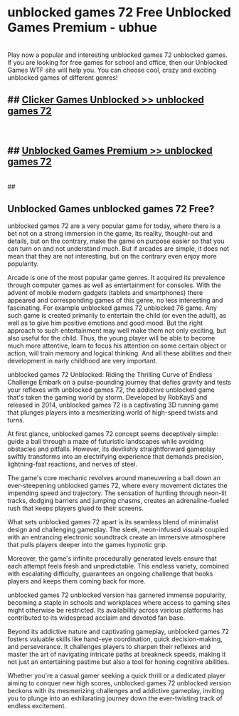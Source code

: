 # unblocked games 72  Free Unblocked Games Premium - ubhue <br>
<br>
Play now a popular and interesting unblocked games 72 unblocked games. If you are looking for free games for school and office, then our Unblocked Games WTF site will help you. You can choose cool, crazy and exciting unblocked games of different genres!


## ##  [Clicker Games Unblocked >> unblocked games 72](http://freeplayer.one?title=unblocked_games_72&ref=UGames)
  <br>

##  ## [Unblocked Games Premium >> unblocked games 72](http://freeplayer.one?title=unblocked_games_72&ref=UGames)
  <br>
  ##



## Unblocked Games unblocked games 72 Free?

unblocked games 72 are a very popular game for today, where there is a bet not on a strong immersion in the game, its reality, thought-out and details, but on the contrary, make the game on purpose easier so that you can turn on and not understand much. But if arcades are simple, it does not mean that they are not interesting, but on the contrary even enjoy more popularity.

Arcade is one of the most popular game genres. It acquired its prevalence through computer games as well as entertainment for consoles. With the advent of mobile modern gadgets (tablets and smartphones) there appeared and corresponding games of this genre, no less interesting and fascinating. For example unblocked games 72 unblocked 76 game. Any such game is created primarily to entertain the child (or even the adult), as well as to give him positive emotions and good mood. But the right approach to such entertainment may well make them not only exciting, but also useful for the child. Thus, the young player will be able to become much more attentive, learn to focus his attention on some certain object or action, will train memory and logical thinking. And all these abilities and their development in early childhood are very important.

unblocked games 72 Unblocked: Riding the Thrilling Curve of Endless Challenge
Embark on a pulse-pounding journey that defies gravity and tests your reflexes with unblocked games 72, the addictive unblocked game that's taken the gaming world by storm. Developed by RobKayS and released in 2014, unblocked games 72 is a captivating 3D running game that plunges players into a mesmerizing world of high-speed twists and turns.

At first glance, unblocked games 72 concept seems deceptively simple: guide a ball through a maze of futuristic landscapes while avoiding obstacles and pitfalls. However, its devilishly straightforward gameplay swiftly transforms into an electrifying experience that demands precision, lightning-fast reactions, and nerves of steel.

The game's core mechanic revolves around maneuvering a ball down an ever-steepening unblocked games 72, where every movement dictates the impending speed and trajectory. The sensation of hurtling through neon-lit tracks, dodging barriers and jumping chasms, creates an adrenaline-fueled rush that keeps players glued to their screens.

What sets unblocked games 72 apart is its seamless blend of minimalist design and challenging gameplay. The sleek, neon-infused visuals coupled with an entrancing electronic soundtrack create an immersive atmosphere that pulls players deeper into the games hypnotic grip.

Moreover, the game's infinite procedurally generated levels ensure that each attempt feels fresh and unpredictable. This endless variety, combined with escalating difficulty, guarantees an ongoing challenge that hooks players and keeps them coming back for more.

unblocked games 72 unblocked version has garnered immense popularity, becoming a staple in schools and workplaces where access to gaming sites might otherwise be restricted. Its availability across various platforms has contributed to its widespread acclaim and devoted fan base.

Beyond its addictive nature and captivating gameplay, unblocked games 72 fosters valuable skills like hand-eye coordination, quick decision-making, and perseverance. It challenges players to sharpen their reflexes and master the art of navigating intricate paths at breakneck speeds, making it not just an entertaining pastime but also a tool for honing cognitive abilities.

Whether you're a casual gamer seeking a quick thrill or a dedicated player aiming to conquer new high scores, unblocked games 72 unblocked version beckons with its mesmerizing challenges and addictive gameplay, inviting you to plunge into an exhilarating journey down the ever-twisting track of endless excitement.